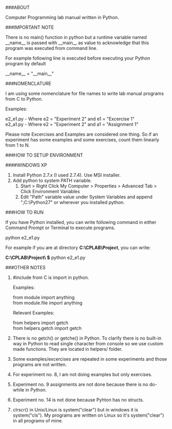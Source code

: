 ###ABOUT

Computer Programming lab manual written in Python.

###IMPORTANT NOTE

There is no main() function in python but a runtime variable named \_\_name\_\_ is passed with \_\_main\_\_ as value to acknowledge that this program was executed from command line.

For example following line is executed before executing your Python program by default

\_\_name\_\_ = "\_\_main\_\_"

###NOMENCLATURE

I am using some nomenclature for file names to write lab manual programs from C to Python.

Examples:

e2_e1.py - Where e2 = "Experiment 2" and e1 = "Excercise 1"<br>
e2_a1.py - Where e2 = "Experiment 2" and a1 = "Assignment 1"

Please note Excercises and Examples are considered one thing. So if an experiment has some examples and some exercises, count them linearly from 1 to N.

###HOW TO SETUP ENVIRONMENT

####WINDOWS XP

1. Install Python 2.7.x (I used 2.7.4). Use MSI installer.
2. Add python to system PATH variable.
    1. Start > Right Click My Computer > Properties > Advanced Tab > Click Environment Variables
    2. Edit "Path" variable value under System Variables and append ";C:\Python27" or wherever you installed python.

###HOW TO RUN

If you have Python installed, you can write following command in either Command Prompt or Terminal to execute programs.

python e2_e1.py

For example if you are at directory **C:\CPLAB\Project**, you can write:

**C:\\CPLAB\Project\\ $** python e2_e1.py

###OTHER NOTES

1. \#include from C is import in python.

    Examples:

    from module import anything<br>
    from module.file import anything

    Relevant Examples:

    from helpers import getch <br>
    from helpers.getch import getch

2. There is no getch() or getche() in Python. To clarify there is no built-in way in Python to read single character from console so we use custom made functions. They are located in helpers/ folder.

3. Some examples/excercises are repeated in some experiments and those programs are not written.

4. For experiment no. 8, I am not doing examples but only exercises.

5. Experiment no. 9 assignments are not done because there is no do-while in Python. 

6. Experiment no. 14 is not done because Pyhton has no structs.
7. clrscr() in Unix/Linux is system("clear") but in windows it is system("cls"). My programs are written on Linux so it's system("clear") in all programs of mine.
